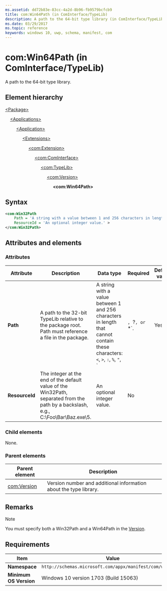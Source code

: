 ```yaml
---
ms.assetid: dd72b83e-83cc-4a2d-8b96-fb9579bcfcb9 
title: com:Win64Path (in ComInterface/TypeLib)
description: A path to the 64-bit type library (in ComInterface/TypeLib).
ms.date: 03/29/2017
ms.topic: reference
keywords: windows 10, uwp, schema, manifest, com
---
```


# com:Win64Path (in ComInterface/TypeLib)

A path to the 64-bit type library.

## Element hierarchy

[\<Package\>](element-package.md)

&nbsp;&nbsp;&nbsp;&nbsp;[\<Applications\>](element-applications.md)

&nbsp;&nbsp;&nbsp;&nbsp; &nbsp;&nbsp;&nbsp;&nbsp;[\<Application\>](element-application.md)

&nbsp;&nbsp;&nbsp;&nbsp; &nbsp;&nbsp;&nbsp;&nbsp; &nbsp;&nbsp;&nbsp;&nbsp;[\<Extensions\>](element-1-extensions.md)

&nbsp;&nbsp;&nbsp;&nbsp; &nbsp;&nbsp;&nbsp;&nbsp; &nbsp;&nbsp;&nbsp;&nbsp; &nbsp;&nbsp;&nbsp;&nbsp;[\<com:Extension\>](element-com-extension.md)

&nbsp;&nbsp;&nbsp;&nbsp; &nbsp;&nbsp;&nbsp;&nbsp; &nbsp;&nbsp;&nbsp;&nbsp; &nbsp;&nbsp;&nbsp;&nbsp; &nbsp;&nbsp;&nbsp;&nbsp;[\<com:ComInterface\>](element-com-cominterface.md)

&nbsp;&nbsp;&nbsp;&nbsp; &nbsp;&nbsp;&nbsp;&nbsp; &nbsp;&nbsp;&nbsp;&nbsp; &nbsp;&nbsp;&nbsp;&nbsp; &nbsp;&nbsp;&nbsp;&nbsp; &nbsp;&nbsp;&nbsp;&nbsp;[\<com:TypeLib\>](element-com-typelib.md)

&nbsp;&nbsp;&nbsp;&nbsp; &nbsp;&nbsp;&nbsp;&nbsp; &nbsp;&nbsp;&nbsp;&nbsp; &nbsp;&nbsp;&nbsp;&nbsp; &nbsp;&nbsp;&nbsp;&nbsp; &nbsp;&nbsp;&nbsp;&nbsp; &nbsp;&nbsp;&nbsp;&nbsp;[\<com:Version\>](element-com-version.md)

&nbsp;&nbsp;&nbsp;&nbsp; &nbsp;&nbsp;&nbsp;&nbsp; &nbsp;&nbsp;&nbsp;&nbsp; &nbsp;&nbsp;&nbsp;&nbsp; &nbsp;&nbsp;&nbsp;&nbsp; &nbsp;&nbsp;&nbsp;&nbsp; &nbsp;&nbsp;&nbsp;&nbsp; &nbsp;&nbsp;&nbsp;&nbsp;**\<com:Win64Path\>**

## Syntax

```xml
<com:Win32Path
    Path = 'A string with a value between 1 and 256 characters in length that cannot contain these characters: <, >, :, %, ", |, ?, or *.'
    ResourceId = 'An optional integer value.' >
</com:Win32Path>
```

## Attributes and elements

### Attributes

| Attribute | Description | Data type | Required | Default value |
|-|-|-|-|-|
| **Path** | A path to the 32-bit TypeLib relative to the package root. Path must reference a file in the package. | A string with a value between 1 and 256 characters in length that cannot contain these characters: `<`, `>`, `:`, `%`, `"`, `|`, `?`, or `*`. | Yes |  |
| **ResourceId** | The integer at the end of the default value of the Win32Path, separated from the path by a backslash, e.g., C:\Foo\Bar\Baz.exe\5. | An optional integer value. | No |  |

### Child elements

None.

### Parent elements

| Parent element | Description |
|-|-|
| [com:Version](element-com-version.md) | Version number and additional information about the type library. |

## Remarks

> [!NOTE]  
> You must specify both a Win32Path and a Win64Path in the [Version](element-com-version.md).

## Requirements

| Item | Value |
|--|--|
| **Namespace** | `http://schemas.microsoft.com/appx/manifest/com/windows10` |
| **Minimum OS Version** | Windows 10 version 1703 (Build 15063) |
